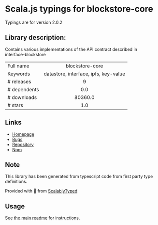 
# Scala.js typings for blockstore-core

Typings are for version 2.0.2

## Library description:
Contains various implementations of the API contract described in interface-blockstore

|                    |                 |
| ------------------ | :-------------: |
| Full name          | blockstore-core |
| Keywords           | datastore, interface, ipfs, key-value |
| # releases         | 9 |
| # dependents       | 0.0 |
| # downloads        | 80360.0 |
| # stars            | 1.0 |

## Links
- [Homepage](https://github.com/ipfs/js-blockstore-core#readme)
- [Bugs](https://github.com/ipfs/js-blockstore-core/issues)
- [Repository](https://github.com/ipfs/js-blockstore-core)
- [Npm](https://www.npmjs.com/package/blockstore-core)
    


## Note
This library has been generated from typescript code from first party type definitions.

Provided with :purple_heart: from [ScalablyTyped](https://github.com/oyvindberg/ScalablyTyped)

## Usage
See [the main readme](../../readme.md) for instructions.


